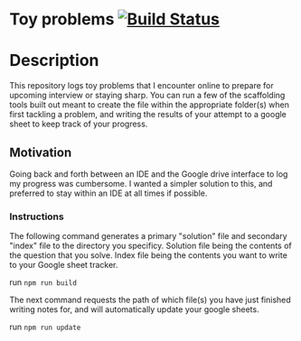 # Toy problems [![Build Status](https://travis-ci.com/AlbertLapTu/Toy-problems.svg?branch=master)](https://travis-ci.com/AlbertLapTu/Toy-problems)

# Description

This repository logs toy problems that I encounter online to prepare for upcoming interview or staying sharp. You can run a few of the scaffolding tools built out
meant to create the file within the appropriate folder(s) when first tackling a problem, and writing the results of your attempt to a google sheet to keep track of your progress.

## Motivation

Going back and forth between an IDE and the Google drive interface to log my progress was cumbersome. I wanted a simpler solution to this, and preferred to stay within an IDE at all times if possible.

### Instructions

The following command generates a primary "solution" file and secondary "index" file to the directory you specificy.
Solution file being the contents of the question that you solve.
Index file being the contents you want to write to your Google sheet tracker.

run `npm run build`

The next command requests the path of which file(s) you have just finished writing notes for, and will automatically update your google sheets. 

run `npm run update`
